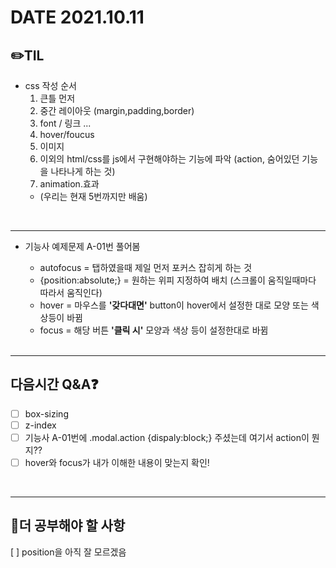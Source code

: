 # DATE 2021.10.11
## ✏️TIL
- css 작성 순서
  1. 큰틀 먼저
  2. 중간 레이아웃 (margin,padding,border)
  3. font / 링크 ...
  4. hover/foucus
  5. 이미지
  6. 이외의 html/css를 js에서 구현해야하는 기능에 파악 (action, 숨어있던 기능을 나타나게 하는 것)
  7. animation.효과
  - (우리는 현재 5번까지만 배움)

<br />

  ---

- 기능사 예제문제 A-01번 풀어봄
  - autofocus = 탭하였을때 제일 먼저 포커스 잡히게 하는 것
  - {position:absolute;} = 원하는 위피 지정하여 배치 (스크롤이 움직일때마다 따라서 움직인다)
  - hover = 마우스를 <b>'갖다대면'</b> button이 hover에서 설정한 대로 모양 또는 색상등이 바뀜
  - focus = 해당 버튼 <b>'클릭 시'</b> 모양과 색상 등이 설정한대로 바뀜

  <br />
---
## 다음시간 Q&A❓
- [ ] box-sizing
- [ ] z-index
- [ ] 기능사 A-01번에 .modal.action {dispaly:block;} 주셨는데 여기서 action이 뭔지??
- [ ] hover와 focus가 내가 이해한 내용이 맞는지 확인!

<br />

---
## 📝더 공부해야 할 사항
[ ] position을 아직 잘 모르겠음
